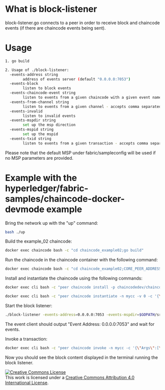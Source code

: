 # What is block-listener
block-listener.go connects to a peer in order to receive block and chaincode
events (if there are chaincode events being sent).

# Usage
```sh
1. go build

2. Usage of ./block-listener:
  -events-address string
    	address of events server (default "0.0.0.0:7053")
  -events-block
    	listen to block events
  -events-chaincode-event string
    	listen to events from a given chaincode with a given event name - accepts comma separated pairs: <chaincodeID1,event-name1,...>
  -events-from-channel string
    	listen to events from a given channel - accepts comma separated values: <channelID1,channelID2,...> - default is all
  -events-invalid
    	listen to invalid events
  -events-mspdir string
    	set up the msp direction
  -events-mspid string
    	set up the mspid
  -events-txid string
    	listen to events from a given transaction - accepts comma separated values: <transactionID1,transactionID2,...>
```
Please note that the default MSP under fabric/sampleconfig will be used if no
MSP parameters are provided.

# Example with the hyperledger/fabric-samples/chaincode-docker-devmode example

Bring the network up with the "up" command:

```sh
bash ./up
```

Build the example_02 chaincode:

```sh
docker exec chaincode bash -c "cd chaincode_example02;go build"
```

Run the chaincode in the chaincode container with the following command:
```sh
docker exec chaincode bash -c "cd chaincode_example02;CORE_PEER_ADDRESS=peer:7051 CORE_CHAINCODE_ID_NAME=mycc:0 ./chaincode_example02"
```

Install and instantiate the chaincode using the following commands:
```sh
docker exec cli bash -c "peer chaincode install -p chaincodedev/chaincode/chaincode_example02 -n mycc -v 0"

docker exec cli bash -c "peer chaincode instantiate -n mycc -v 0 -c '{\"Args\":[\"init\",\"a\",\"100\",\"b\",\"200    \"]}' -C myc"
```

Start the block listener:
```sh
./block-listener -events-address=0.0.0.0:7053 -events-mspdir=$GOPATH/src/github.com/hyperledger/fabric-samples/chaincode-docker-devmode/msp -events-mspid=DEFAULT -events-block=TRUE
```

The event client should output "Event Address: 0.0.0.0:7053"
and wait for events.

Invoke a transaction:
```sh
docker exec cli bash -c "peer chaincode invoke -n mycc -c '{\"Args\":[\"invoke\",\"a\",\"b\",\"10\"]}' -C myc"
```
Now you should see the block content displayed in the terminal running the block
listener.


<a rel="license" href="http://creativecommons.org/licenses/by/4.0/"><img alt="Creative Commons License" style="border-width:0" src="https://i.creativecommons.org/l/by/4.0/88x31.png" /></a><br />This work is licensed under a <a rel="license" href="http://creativecommons.org/licenses/by/4.0/">Creative Commons Attribution 4.0 International License</a>.
